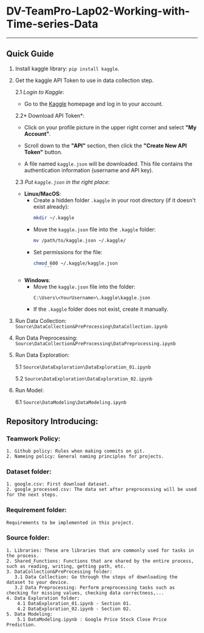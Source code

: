 # DV-TeamPro-Lap02-Working-with-Time-series-Data
---
## Quick Guide
1. Install kaggle library: `pip install kaggle`.
2. Get the kaggle API Token to use in data collection step.

   2.1 *Login to Kaggle*:

   - Go to the [Kaggle](https://www.kaggle.com/) homepage and log in to your account.

   2.2* Download API Token*:

   - Click on your profile picture in the upper right corner and select **"My Account"**.

   - Scroll down to the **"API"** section, then click the **"Create New API Token"** button.

   - A file named `kaggle.json` will be downloaded. This file contains the authentication information (username and API key).

   2.3 *Put `kaggle.json` in the right place*:
    - **Linux/MacOS**:
        - Create a hidden folder `.kaggle` in your root directory (if it doesn't exist already):
           ```bash
           mkdir ~/.kaggle
           ```
      - Move the `kaggle.json` file into the `.kaggle` folder:
           ```bash
           mv /path/to/kaggle.json ~/.kaggle/
           ```
      - Set permissions for the file:
           ```bash
           chmod 600 ~/.kaggle/kaggle.json
               ```
   - **Windows**:
     - Move the `kaggle.json` file into the folder:
       ```
       C:\Users\<YourUsername>\.kaggle\kaggle.json
       ```
     - If the `.kaggle` folder does not exist, create it manually.
3. Run Data Collection: `Source\DataCollection&PreProcessing\DataCollection.ipynb`
4. Run Data Preprocessing: `Source\DataCollection&PreProcessing\DataPreprocessing.ipynb`
5. Run Data Exploration:
    
   5.1 `Source\DataExploration\DataExploration_01.ipynb`
   
   5.2 `Source\DataExploration\DataExploration_02.ipynb` 
6. Run Model:
   
   6.1 `Source\DataModeling\DataModeling.ipynb`

## Repository Introducing:

### **Teamwork Policy:**
    1. Github policy: Rules when making commits on git.
    2. Nameing policy: General naming principles for projects.
### **Dataset folder:**
    1. google.csv: First download dataset.
    2. google_processed.csv: The data set after preprocessing will be used for the next steps.
### **Requirement folder:**
    Requirements to be implemented in this project.
### **Source folder:** 
    1. Libraries: These are libraries that are commonly used for tasks in the process.
    2. Shared_Functions: Functions that are shared by the entire process, such as reading, writing, getting path, etc.
    3. DataCollection&PreProcessing folder:
       3.1 Data Collection: Go through the steps of downloading the dataset to your device.
       3.2 Data Preprocessing: Perform preprocessing tasks such as checking for missing values, checking data correctness,...
    4. Data Exploration folder:
        4.1 DataExploration_01.ipynb - Section 01.
        4.2 DataExploration_02.ipynb - Section 02.
    5. Data Modeling:
        5.1 DataModeling.ipynb : Google Price Stock Close Price Prediction.
